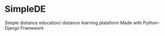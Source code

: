 # SimpleDE
Simple distance education/ distance learning plataform
Made with Python-Django Framework
